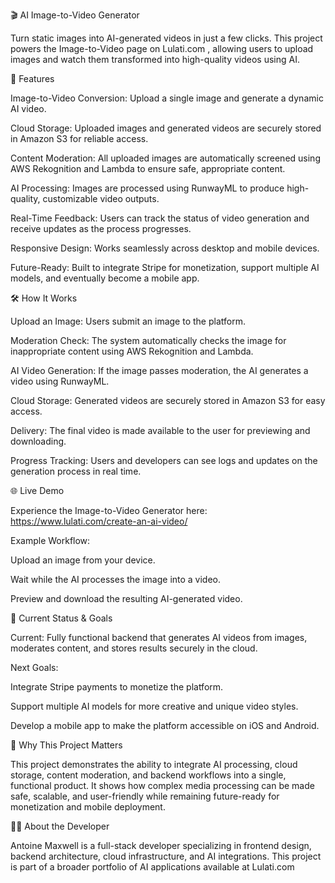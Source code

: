 🎬 AI Image-to-Video Generator

Turn static images into AI-generated videos in just a few clicks. This project powers the Image-to-Video page on Lulati.com
, allowing users to upload images and watch them transformed into high-quality videos using AI.

🚀 Features

Image-to-Video Conversion: Upload a single image and generate a dynamic AI video.

Cloud Storage: Uploaded images and generated videos are securely stored in Amazon S3 for reliable access.

Content Moderation: All uploaded images are automatically screened using AWS Rekognition and Lambda to ensure safe, appropriate content.

AI Processing: Images are processed using RunwayML to produce high-quality, customizable video outputs.

Real-Time Feedback: Users can track the status of video generation and receive updates as the process progresses.

Responsive Design: Works seamlessly across desktop and mobile devices.

Future-Ready: Built to integrate Stripe for monetization, support multiple AI models, and eventually become a mobile app.

🛠️ How It Works

Upload an Image: Users submit an image to the platform.

Moderation Check: The system automatically checks the image for inappropriate content using AWS Rekognition and Lambda.

AI Video Generation: If the image passes moderation, the AI generates a video using RunwayML.

Cloud Storage: Generated videos are securely stored in Amazon S3 for easy access.

Delivery: The final video is made available to the user for previewing and downloading.

Progress Tracking: Users and developers can see logs and updates on the generation process in real time.

🌐 Live Demo

Experience the Image-to-Video Generator here: https://www.lulati.com/create-an-ai-video/

Example Workflow:

Upload an image from your device.

Wait while the AI processes the image into a video.

Preview and download the resulting AI-generated video.

🔮 Current Status & Goals

Current: Fully functional backend that generates AI videos from images, moderates content, and stores results securely in the cloud.

Next Goals:

Integrate Stripe payments to monetize the platform.

Support multiple AI models for more creative and unique video styles.

Develop a mobile app to make the platform accessible on iOS and Android.

🧠 Why This Project Matters

This project demonstrates the ability to integrate AI processing, cloud storage, content moderation, and backend workflows into a single, functional product. It shows how complex media processing can be made safe, scalable, and user-friendly while remaining future-ready for monetization and mobile deployment.

👨‍💻 About the Developer

Antoine Maxwell is a full-stack developer specializing in frontend design, backend architecture, cloud infrastructure, and AI integrations. This project is part of a broader portfolio of AI applications available at Lulati.com
